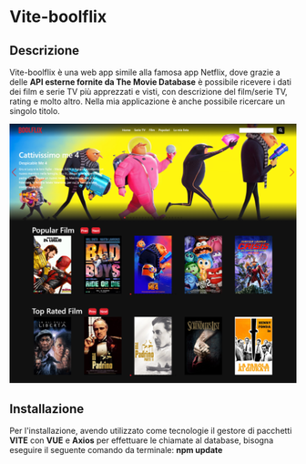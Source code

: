 # Vite-boolflix

## Descrizione

Vite-boolflix è una web app simile alla famosa app Netflix, dove grazie a delle **API esterne fornite da The Movie Database** è possibile ricevere i dati dei film e serie TV più apprezzati e visti, con descrizione del film/serie TV, rating e molto altro. Nella mia applicazione è anche possibile ricercare un singolo titolo.

![Homepage di Vite-boolflix](public\screencapture-homePage.png)

## Installazione

Per l'installazione, avendo utilizzato come tecnologie il gestore di pacchetti **VITE** con **VUE** e **Axios** per effettuare le chiamate al database, bisogna eseguire il seguente comando da terminale: **npm update**
